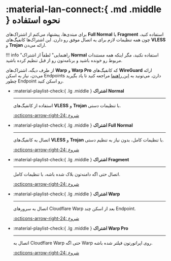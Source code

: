 # :material-lan-connect:{ .md .middle } نحوه استفاده

برای مبتدی‌ها، پیشنهاد می‌کنم از اشتراک‌های **Full Normal** یا **Fragment** استفاده کنید، چون همه تنظیمات لازم برای یه اتصال موفق رو دارن. این اشتراک‌ها کانفیگ‌های **VLESS** و **Trojan** ارائه می‌دن.

!!! info "راهنمایی"
    لطفاً از اشتراک **Normal** استفاده نکنید، مگر اینکه همه مستندات مربوط رو خونده باشید و برنامه‌تون رو از قبل تنظیم کرده باشید.

از طرف دیگه، اشتراک‌های **Warp** و **Warp Pro** که کانفیگ‌های **WireGuard** ارائه می‌دن، نیاز به اسکن Endpoints دارن. می‌تونید به [این راهنما](../configuration/warp.md) مراجعه کنید تا یاد بگیرید چطور Endpoint رو اسکن کنید.

<div class="grid cards" markdown>

- :material-playlist-check:{ .lg .middle } **اشتراک Normal**

    ---

    استفاده از کانفیگ‌های **VLESS** و **Trojan** با تنظیمات دستی.

    [:octicons-arrow-right-24: شروع](normal.md)

- :material-playlist-check:{ .lg .middle } **اشتراک Full Normal**

    ---

    اتصال به کانفیگ‌های **VLESS** و **Trojan** با تنظیمات کامل، بدون نیاز به تنظیم دستی.

    [:octicons-arrow-right-24: شروع](full-normal.md)

- :material-playlist-check:{ .lg .middle } **اشتراک Fragment**

    ---

    اتصال حتی اگه دامنه‌تون بلاک شده باشه، با تنظیمات کامل.

    [:octicons-arrow-right-24: شروع](fragment.md)

- :material-playlist-check:{ .lg .middle } **اشتراک Warp**

    ---

    اتصال به سرورهای Cloudflare Warp بعد از اسکن چند Endpoint.

    [:octicons-arrow-right-24: شروع](warp.md)

- :material-playlist-check:{ .lg .middle } **اشتراک Warp Pro**

    ---

    اتصال به Cloudflare Warp حتی اگه Warp روی اپراتورتون فیلتر شده باشه.

    [:octicons-arrow-right-24: شروع](warp-pro.md)

</div>